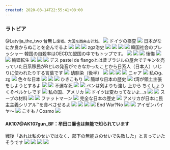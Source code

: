 ```yaml
---
created: 2020-03-14T22:55:41+08:00
---
```


### ラトビア
@Latvija_the_two
台無し`废墟。大国东西夹击计划。`
![](https://pbs.twimg.com/media/DIYUesyUEAUiXDW?format=jpg&name=orig)
ドイツの検査
![](https://pbs.twimg.com/media/DHAX10VUAAAuSqD?format=jpg&name=orig)
日本がなにか良からぬことを企んでるよ
![](https://pbs.twimg.com/media/DAkereeXgAAHc8T.jpg:orig)
![](https://pbs.twimg.com/media/DAker2WXsAA_LsC.jpg:orig)
![](https://pbs.twimg.com/media/DAkesQvXgAE9smY.jpg:orig)
zgz治史
![](https://pbs.twimg.com/media/DAVMtkMVYAECnpl.jpg:orig)
![](https://pbs.twimg.com/media/DAVMt8_UIAAJt6k.jpg:orig)
![](https://pbs.twimg.com/media/DAVMuTcV0AAUl2u.jpg:orig)
![](https://pbs.twimg.com/media/DAVMutVU0AES6Vu.jpg:orig)
韓国社会のプレッシャー
韓国の自殺率はOECD加盟国の中でもトップです。
![](https://pbs.twimg.com/media/DAOXfMBVYAANNpn.jpg:orig)
![](https://pbs.twimg.com/media/DAOXfd-U0AAawtB.jpg:orig)
![](https://pbs.twimg.com/media/DAOXf08UIAAkUQI.jpg:orig)
後悔
![](https://pbs.twimg.com/media/DLlQ5hEUMAAmIC9.jpg:orig)
![](https://pbs.twimg.com/media/DLlQ52KUEAED4Wd.jpg:orig)
輪廻転生
![](https://pbs.twimg.com/media/DMuCe0xUIAAZK-N.jpg:orig)
![](https://pbs.twimg.com/media/DMuCfE7V4AA9R81.jpg:orig)
![](https://pbs.twimg.com/media/DMuCfaYVoAA0xV_.jpg:orig)
デス
pastel de flangoとは昔ブラジルの屋台でチキンを売っていた日系移民がRとLの発音ができなかったことから日系人（日本人）いじりに使われたりする言葉です
![](https://pbs.twimg.com/media/C21wFnuUsAARucv.jpg:orig)
幼馴染（後半）
![](https://pbs.twimg.com/media/C-bh3UzUMAQHRK5.jpg:orig)
![](https://pbs.twimg.com/media/C-bh3tyU0AA8V-m.jpg:orig)
![](https://pbs.twimg.com/media/C-bh4G0U0AAA9Ul.jpg:orig)
![](https://pbs.twimg.com/media/C-bh4eGV0AElrTf.jpg:orig)
ニャア
![](https://pbs.twimg.com/media/C-4qzn7VYAAexiH.jpg:orig)
私のg、zg
![](https://pbs.twimg.com/media/C1ZeyLSUQAASZoe.jpg:orig)
色々な日本
![](https://pbs.twimg.com/media/C0IpYgRVQAA73Ts.jpg:orig)
![](https://pbs.twimg.com/media/C0IpY1YUoAAWYRw.jpg:orig)
![](https://pbs.twimg.com/media/C0IpZNaUAAAekro.jpg:orig)
ひきこもり
![](https://pbs.twimg.com/media/DNH6ktmUMAAGYuJ.jpg:orig)
簡単な日本の歴史
![](https://pbs.twimg.com/media/C0L21uoUUAAqf5L.jpg:orig)
t湾が領土主張をしようとするよ
![](https://pbs.twimg.com/media/Cv3WAX_UIAASzGm.jpg:orig)
![](https://pbs.twimg.com/media/Cv3WAkZVUAEDfLW.jpg:orig)
不運な死
![](https://pbs.twimg.com/media/DDn2Y1sU0AA6C9U.jpg:orig)
![](https://pbs.twimg.com/media/DDn2ZKMV0AAEcWk.jpg:orig)
ペンは剣よりも強し
上から
ちくしょうくそペルケレです
![](https://pbs.twimg.com/media/C0IeSuNUsAASGDS.jpg:orig)
私の国、アメリカ
![](https://pbs.twimg.com/media/C4MAhqMUEAAZKMW.jpg:orig)
ドイツは変わってないよ…s
![](https://pbs.twimg.com/media/C2tX5pnVEAA3Yg1.jpg:orig)
![](https://pbs.twimg.com/media/C2tX57kVQAEDozE.jpg:orig)
スープの材料
![](https://pbs.twimg.com/media/C2_d4_8WIAAkRTq.jpg:orig)
![](https://pbs.twimg.com/media/C2_d5R2XEAEVXsP.jpg:orig)
ファットマーン
![](https://pbs.twimg.com/media/C0IlAZbUQAE6jp-.jpg:orig)
完全な日本の歴史
![](https://pbs.twimg.com/media/C13FZ0eUAAE-jOO.jpg:orig)
アメリカが日本に民主主義シリアル™を食べさせるよ
![](http://blog-imgs-88.fc2.com/p/o/l/polandball/20160211120525f85.jpg)
![](http://blog-imgs-88.fc2.com/p/o/l/polandball/201602111205207b6.jpg)
![](http://blog-imgs-88.fc2.com/p/o/l/polandball/201602111205229d1.jpg)
![](http://blog-imgs-88.fc2.com/p/o/l/polandball/20160211120523e54.jpg)
End War?No
![](https://vignette.wikia.nocookie.net/polandball/images/0/08/Fallofempireofjapan.png/revision/latest/scale-to-width-down/222?cb=20171107214920)
![](https://external-preview.redd.it/7adr2a8B2ZDZxzNmwIbUk6y2GEGZ-i2dgNMQDhPx5-c.png?auto=webp&s=59f090e499216847d4726818a4731c027bf9abba)
アイゼンパイヤ～
![](https://pbs.twimg.com/media/EKDy9o2UEAASF1M.jpg:orig)
こすも / Cosmo
![](https://pbs.twimg.com/media/ENWoxN-UYAIyzpT.jpg:orig)
#### AK107@AK107gun_BF：牟田口廉也は無能で知られています
戦後「あれは私のせいではなく、部下の無能さのせいで失敗した」と言っていたそうです
![](https://pbs.twimg.com/media/EQBQW2aU0Ac-5rq?format=png&name=orig)
![](https://pbs.twimg.com/media/EQBQW2YVUAA6Py-?format=png&name=orig)
![](https://pbs.twimg.com/media/EQBQW2WUcAEsWS9?format=png&name=orig)
![](https://pbs.twimg.com/media/EQBQW2ZUcAET-dH?format=png&name=orig)
